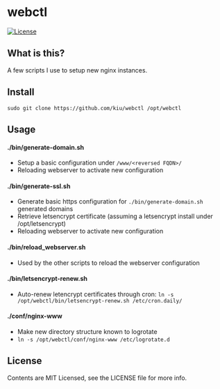 webctl
===================
[![License](http://img.shields.io/badge/license-MIT-brightgreen.svg?style=flat-square)](https://tldrlegal.com/license/mit-license)

What is this?
-------------
A few scripts I use to setup new nginx instances.

Install
------------------
`sudo git clone https://github.com/kiu/webctl /opt/webctl`

Usage
------------------

#### ./bin/generate-domain.sh <FQDN>
* Setup a basic configuration under `/www/<reversed FQDN>/`
* Reloading webserver to activate new configuration

#### ./bin/generate-ssl.sh <FQDN>
* Generate basic https configuration for `./bin/generate-domain.sh` generated domains
* Retrieve letsencrypt certificate (assuming a letsencrypt install under /opt/letsencrypt)
* Reloading webserver to activate new configuration

#### ./bin/reload_webserver.sh
* Used by the other scripts to reload the webserver configuration

#### ./bin/letsencrypt-renew.sh
* Auto-renew letencrypt certificates through cron: `ln -s /opt/webctl/bin/letsencrypt-renew.sh /etc/cron.daily/`

#### ./conf/nginx-www
* Make new directory structure known to logrotate
* `ln -s /opt/webctl/conf/nginx-www /etc/logrotate.d`

License
------------------

Contents are MIT Licensed, see the LICENSE file for more info.
